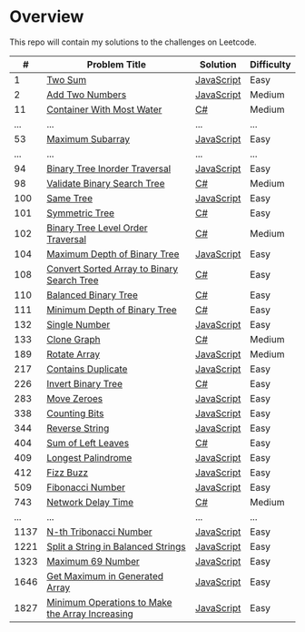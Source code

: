 # Overview

This repo will contain my solutions to the challenges on Leetcode.

| #    | Problem Title                                                                                                                     | Solution                                                                      | Difficulty |
| ---- | --------------------------------------------------------------------------------------------------------------------------------- | ----------------------------------------------------------------------------- | ---------- |
| 1    | [Two Sum](https://leetcode.com/problems/two-sum/)                                                                                 | [JavaScript](./javaScript/two-sum.js)                                         | Easy       |
| 2    | [Add Two Numbers](https://leetcode.com/problems/add-two-numbers/)                                                                 | [JavaScript](./javaScript/add-two-numbers.js)                                 | Medium     |
| 11   | [Container With Most Water](https://leetcode.com/problems/container-with-most-water/)                                             | [C#](./csharp/container-with-most-water.cs)                                   | Medium     |
| ...  | ...                                                                                                                               | ...                                                                           | ...        |
| 53   | [Maximum Subarray](https://leetcode.com/problems/maximum-subarray/)                                                               | [JavaScript](./javaScript/maximum-subarray.js)                                | Easy       |
| ...  | ...                                                                                                                               | ...                                                                           | ...        |
| 94   | [Binary Tree Inorder Traversal](https://leetcode.com/problems/binary-tree-inorder-traversal/)                                     | [JavaScript](./javaScript/binary-tree-inorder-traversal.js)                   | Easy       |
| 98   | [Validate Binary Search Tree](https://leetcode.com/problems/validate-binary-search-tree/)                                         | [C#](./csharp/validate-binary-search-tree.cs)                                 | Medium     |
| 100  | [Same Tree](https://leetcode.com/problems/same-tree/)                                                                             | [JavaScript](./javaScript/same-tree.js)                                       | Easy       |
| 101  | [Symmetric Tree](https://leetcode.com/problems/symmetric-tree/)                                                                   | [C#](./csharp/symmetric-tree.cs)                                              | Easy       |
| 102  | [Binary Tree Level Order Traversal](https://leetcode.com/problems/binary-tree-level-order-traversal/)                             | [C#](./csharp/binary-tree-level-order-traversal.cs)                           | Medium     |
| 104  | [Maximum Depth of Binary Tree](https://leetcode.com/problems/maximum-depth-of-binary-tree/)                                       | [JavaScript](./javaScript/maximum-depth-of-binary-tree.js)                    | Easy       |
| 108  | [Convert Sorted Array to Binary Search Tree](https://leetcode.com/problems/convert-sorted-array-to-binary-search-tree/)           | [C#](./csharp/convert-sorted-array-to-binary-search-tree.cs)                  | Easy       |
| 110  | [Balanced Binary Tree](https://leetcode.com/problems/balanced-binary-tree/)                                                       | [C#](./csharp/balanced-binary-tree.cs)                                        | Easy       |
| 111  | [Minimum Depth of Binary Tree](https://leetcode.com/problems/minimum-depth-of-binary-tree/)                                       | [C#](./csharp/minimum-depth-of-binary-tree.cs)                                | Easy       |
| 132  | [Single Number](https://leetcode.com/problems/single-number/)                                                                     | [JavaScript](./javaScript/single-number.js)                                   | Easy       |
| 133  | [Clone Graph](https://leetcode.com/problems/clone-graph/)                                                                         | [C#](./csharp/clone-graph.cs)                                                 | Medium     |
| 189  | [Rotate Array](https://leetcode.com/problems/rotate-array/)                                                                       | [JavaScript](./javaScript/rotate-array.js)                                    | Medium     |
| 217  | [Contains Duplicate](https://leetcode.com/problems/contains-duplicate/)                                                           | [JavaScript](./javaScript/contains-duplicate.js)                              | Easy       |
| 226  | [Invert Binary Tree](https://leetcode.com/problems/invert-binary-tree/)                                                           | [C#](./csharp/invert-binary-tree.cs)                                          | Easy       |
| 283  | [Move Zeroes](https://leetcode.com/problems/move-zeroes/)                                                                         | [JavaScript](./javaScript/move-zeroes.js)                                     | Easy       |
| 338  | [Counting Bits](https://leetcode.com/problems/counting-bits/)                                                                     | [JavaScript](./javaScript/counting-bits.js)                                   | Easy       |
| 344  | [Reverse String](https://leetcode.com/problems/reverse-string/)                                                                   | [JavaScript](./javaScript/reverse-string.js)                                  | Easy       |
| 404  | [Sum of Left Leaves](https://leetcode.com/problems/sum-of-left-leaves/)                                                           | [C#](./csharp/sum-of-left-leaves.cs)                                          | Easy       |
| 409  | [Longest Palindrome](https://leetcode.com/problems/longest-palindrome/)                                                           | [JavaScript](./javaScript/longest-palindrome.js)                              | Easy       |
| 412  | [Fizz Buzz](https://leetcode.com/problems/fizz-buzz/)                                                                             | [JavaScript](./javaScript/fizz-buzz.js)                                       | Easy       |
| 509  | [Fibonacci Number](https://leetcode.com/problems/fibonacci-number/)                                                               | [JavaScript](./javaScript/fibonacci-number.js)                                | Easy       |
| 743  | [Network Delay Time](https://leetcode.com/problems/network-delay-time/)                                                           | [C#](./csharp/network-delay-time.cs)                                          | Medium     |
| ...  | ...                                                                                                                               | ...                                                                           | ...        |
| 1137 | [N-th Tribonacci Number](https://leetcode.com/problems/n-th-tribonacci-number/)                                                   | [JavaScript](./javaScript/n-th-tribonacci-number.js)                          | Easy       |
| 1221 | [Split a String in Balanced Strings](https://leetcode.com/problems/split-a-string-in-balanced-strings/)                           | [JavaScript](./javaScript/split-a-string-in-balanced-strings.js)              | Easy       |
| 1323 | [Maximum 69 Number](https://leetcode.com/problems/maximum-69-number/)                                                             | [JavaScript](./javaScript/maximum-69-number.js)                               | Easy       |
| 1646 | [Get Maximum in Generated Array](https://leetcode.com/problems/get-maximum-in-generated-array/)                                   | [JavaScript](./javaScript/get-maximum-in-generated-array.js)                  | Easy       |
| 1827 | [Minimum Operations to Make the Array Increasing](https://leetcode.com/problems/minimum-operations-to-make-the-array-increasing/) | [JavaScript](./javaScript/minimum-operations-to-make-the-array-increasing.js) | Easy       |
